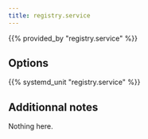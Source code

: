 ```yaml
---
title: registry.service
---
```


{{% provided_by "registry.service" %}}

## Options

{{% systemd_unit "registry.service" %}}

## Additionnal notes

Nothing here.